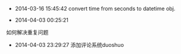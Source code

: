 
- 2014-03-16 15:45:42 
convert time from seconds to datetime obj.

- 2014-04-03 00:25:21 

如何解决重复问题

- 2014-04-03 23:29:27 
添加评论系统duoshuo

